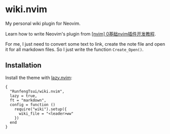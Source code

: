 # wiki.nvim

My personal wiki plugin for Neovim.

Learn how to write Neovim's plugin from [[nvim] 0基础nvim插件开发教程](https://www.bilibili.com/video/BV1Qb4y1g7fU).

For me, I just need to convert some text to link, create the note file and open it for all markdown files. So I just write the function `Create_Open()`.

## Installation

Install the theme with [lazy.nvim](https://github.com/folke/lazy.nvim):

```
{
  "RunfengTsui/wiki.nvim",
  lazy = true,
  ft = "markdown",
  config = function ()
    require("wiki").setup({
      wiki_file = "<leader>ww"
    })
  end
}
```

